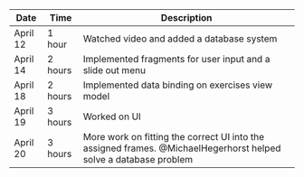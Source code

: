 |Date|Time|Description|
|----|------|-------------|
|April 12| 1 hour| Watched video and added a database system|
|April 14|2 hours| Implemented fragments for user input and a slide out menu|
|April 18| 2 hours| Implemented data binding on exercises view model|
April 19| 3 hours| Worked on UI|
April 20| 3 hours| More work on fitting the correct UI into the assigned frames. @MichaelHegerhorst helped solve a database problem
